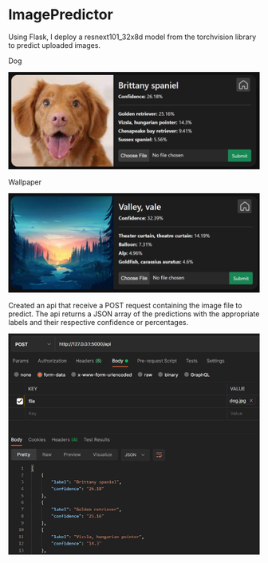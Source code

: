 # ImagePredictor

Using Flask, I deploy a resnext101_32x8d model from the torchvision library to predict uploaded images.

Dog
<p><img src="examples\ss\dog.jpg"></p>

Wallpaper
<p><img src="examples\ss\valley.jpg"></p>

Created an api that receive a POST request containing the image file to predict. The api returns a JSON array of the predictions with the appropriate labels and their respective confidence or percentages.

<p><img src="examples\ss\api.jpg"></p>
